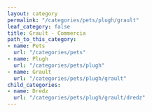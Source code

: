 ```yaml
---
layout: category
permalink: "/categories/pets/plugh/grault"
leaf_category: false
title: Grault - Commercia
path_to_this_category:
- name: Pets
  url: "/categories/pets"
- name: Plugh
  url: "/categories/pets/plugh"
- name: Grault
  url: "/categories/pets/plugh/grault"
child_categories:
- name: Dredz
  url: "/categories/pets/plugh/grault/dredz"
---
```

